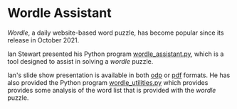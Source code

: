 # Wordle Assistant

*Wordle*, a daily website-based word puzzle, has become popular since its release in October 2021.

Ian Stewart presented his Python program [wordle_assistant.py](wordle_assistant.py), which is a tool designed to assist in solving a *wordle* puzzle.

Ian's slide show presentation is available in both [odp](wordle%20assistant.odp) or [pdf](wordle%20assistant.pdf) formats. 
He has also provided the Python program [wordle_utilities.py](wordle_utilities.py) which provides provides some analysis of the word list
that is provided with the *wordle* puzzle.


